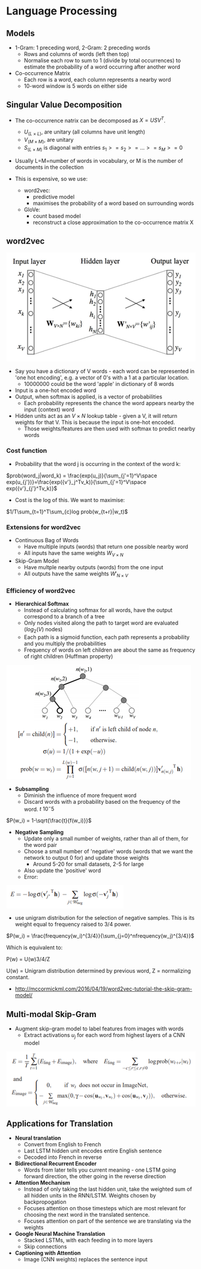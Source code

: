 # Language Processing
## Models
* 1-Gram: 1 preceding word, 2-Gram: 2 preceding words
    * Rows and columns of words (left then top)
    * Normalise each row to sum to 1 (divide by total occurrences) to estimate the probability of a word occurring after another word
* Co-occurrence Matrix
    * Each row is a word, each column represents a nearby word
    * 10-word window is 5 words on either side

## Singular Value Decomposition
* The co-occurrence natrix can be decomposed as $X = USV^T$.
    * $U_{(L\times L)}$, are unitary (all columns have unit length)
    * $V_{(M\times M)}$, are unitary
    * $S_{(L\times M)}$ is diagonal with entries $s_1 >= s_2 >= ... >= s_M >= 0$

* Usually L=M=number of words in vocabulary, or M is the number of documents in the collection
* This is expensive, so we use:
    * word2vec: 
        * predictive model
        * maximises the probability of a word based on surrounding words
    * GloVe:
        * count based model
        * reconstruct a close approximation to the co-occurrence matrix X

## word2vec

![](word2vec.png)

* Say you have a dictionary of V words - each word can be represented in 'one hot encoding', e.g. a vector of 0's with a 1 at a particular location.
    * 10000000 could be the word 'apple' in dictionary of 8 words
* Input is a one-hot encoded word
* Output, when softmax is applied, is a vector of probabilities
    * Each probability represents the chance the word appears nearby the input (context) word
* Hidden units act as an $V\times N$ lookup table - given a V, it will return weights for that V. This is because the input is one-hot encoded.
    * Those weights/features are then used with softmax to predict nearby words

### Cost function
* Probability that the word j is occurring in the context of the word k:

$prob(word_j|word_k) = \frac{exp(u_j)}{\sum_{j'=1}^V\space exp(u_{j'})}=\frac{exp({v'}_j^Tv_k)}{\sum_{j'=1}^V\space exp({v'}_{j'}^Tv_k)}$

* Cost is the log of this. We want to maximise:

$1/T\sum_{t=1}^T\sum_{c}log prob(w_{t+r}|w_t)$

### Extensions for word2vec
* Continuous Bag of Words
    * Have multiple inputs (words) that return one possible nearby word
    * All inputs have the same weights $W_{V\times N}$
* Skip-Gram Model
    * Have multple nearby outputs (words) from the one input
    * All outputs have the same weights $W'_{N\times V}$

### Efficiency of word2vec
* **Hierarchical Softmax**
    * Instead of calculating softmax for all words, have the output correspond to a branch of a tree
    * Only nodes visited along the path to target word are evaluated ($log_2(V)$ nodes)
    * Each path is a sigmoid function, each path represents a probability and you multiply the probabilities
    * Frequency of words on left children are about the same as frequency of right children (Huffman property)

![](hierarchical_softmax.png)

* **Subsampling**
    * Diminish the influence of more frequent word
    * Discard words with a probability based on the frequency of the word. $t ~ 10^-5$

$P(w_i) = 1-\sqrt{\frac{t}{f(w_i)}}$

* **Negative Sampling**
    * Update only a small number of weights, rather than all of them, for the word pair
    * Choose a small number of 'negative' words (words that we want the network to output 0 for) and update those weights
        * Around 5-20 for small datasets, 2-5 for large
    * Also update the 'positive' word
    * Error:

![](negative_sampling_error.png)
    
* use unigram distribution for the selection of negative samples. This is its weight equal to frequency raised to 3/4 power.

$P(w_i) = \frac{frequency(w_i)^{3/4}}{\sum_{j=0}^nfrequency(w_j)^{3/4}}$

Which is equivalent to:

P(w) = U(w)3/4/Z

U(w) = Unigram distribution determined by previous word,
Z = normalizing constant.

* http://mccormickml.com/2016/04/19/word2vec-tutorial-the-skip-gram-model/

## Multi-modal Skip-Gram
* Augment skip-gram model to label features from images with words
    * Extract activations $u_j$ for each word from highest layers of a CNN model

![](error_lingimage.png)

## Applications for Translation
* **Neural translation**
    * Convert from English to French
    * Last LSTM hidden unit encodes entire English sentence
    * Decoded into French in reverse
* **Bidirectional Recurrent Encoder**
    * Words from later tells you current meaning - one LSTM going forward direction, the other going in the reverse direction
* **Attention Mechanism**
    * Instead of only taking the last hidden unit, take the weighted sum of all hidden units in the RNN/LSTM. Weights chosen by backpropogation
    * Focuses attention on those timesteps which are most relevant for choosing the next word in the translated sentence.
    * Focuses attention on part of the sentence we are translating via the weights
* **Google Neural Machine Translation**
    * Stacked LSTMs, with each feeding in to more layers
    * Skip connections
* **Captioning with Attention**
    * Image (CNN weights) replaces the sentence input